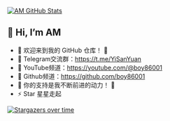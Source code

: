 [![AM GitHub Stats](https://github-readme-stats.zohan.tech/api?username=boy86001&show_icons=true&hide=contribs,prs&include_all_commits=true&bg_color=30,fcb590,e46454&title_color=fff&text_color=fff&icon_color=fff)](https://github.com/boy86001)

## 👋 Hi, I’m AM
- 🤖 欢迎来到我的 GitHub 仓库！ 🚀
- 👀 Telegram交流群：https://t.me/YiSanYuan
- 🌱 YouTube频道：https://youtube.com/@boy86001
- 💞️ Github频道：https://github.com/boy86001
- 🎁 你的支持是我不断前进的动力！ 💖
- ⚡ Star 星星走起
  

[![Stargazers over time](https://starchart.cc/boy86001/ONE.svg?variant=adaptive)](https://starchart.cc/boy86001/ONE)

<!---boy86001/boy86001 is a ✨ special ✨ repository because its `README.md` (this file) appears on your GitHub profile.
You can click the Preview link to take a look at your changes.--->
